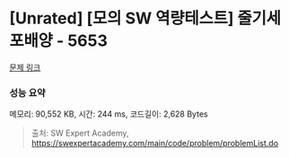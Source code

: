 # [Unrated] [모의 SW 역량테스트] 줄기세포배양 - 5653 

[문제 링크](https://swexpertacademy.com/main/code/problem/problemDetail.do?contestProbId=AWXRJ8EKe48DFAUo) 

### 성능 요약

메모리: 90,552 KB, 시간: 244 ms, 코드길이: 2,628 Bytes



> 출처: SW Expert Academy, https://swexpertacademy.com/main/code/problem/problemList.do